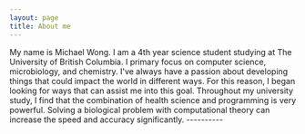 ```yaml
---
layout: page
title: About me
---
```


My name is Michael Wong. I am a 4th year science student studying at The University of British Columbia. I primary focus on computer science, microbiology, and chemistry. I've always have a passion about developing things that could impact the world in different ways. For this reason, I began looking for ways that can assist me into this goal. Throughout my university study, I find that the combination of health science and programming is very powerful. Solving a biological problem with computational theory can increase the speed and accuracy significantly. ----------